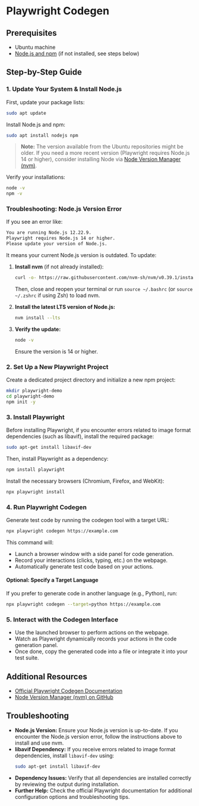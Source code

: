 # Playwright Codegen

## Prerequisites

- Ubuntu machine
- [Node.js and npm](https://nodejs.org/) (if not installed, see steps below)

## Step-by-Step Guide

### 1. Update Your System & Install Node.js

First, update your package lists:

```bash
sudo apt update
```

Install Node.js and npm:

```bash
sudo apt install nodejs npm
```

> **Note:** The version available from the Ubuntu repositories might be older. If you need a more recent version (Playwright requires Node.js 14 or higher), consider installing Node via [Node Version Manager (nvm)](https://github.com/nvm-sh/nvm).

Verify your installations:

```bash
node -v
npm -v
```

### Troubleshooting: Node.js Version Error

If you see an error like:

```bash
You are running Node.js 12.22.9.
Playwright requires Node.js 14 or higher. 
Please update your version of Node.js.
```

It means your current Node.js version is outdated. To update:

1. **Install nvm** (if not already installed):

   ```bash
   curl -o- https://raw.githubusercontent.com/nvm-sh/nvm/v0.39.1/install.sh | bash
   ```

   Then, close and reopen your terminal or run `source ~/.bashrc` (or `source ~/.zshrc` if using Zsh) to load nvm.

2. **Install the latest LTS version of Node.js:**

   ```bash
   nvm install --lts
   ```

3. **Verify the update:**

   ```bash
   node -v
   ```

   Ensure the version is 14 or higher.

### 2. Set Up a New Playwright Project

Create a dedicated project directory and initialize a new npm project:

```bash
mkdir playwright-demo
cd playwright-demo
npm init -y
```

### 3. Install Playwright

Before installing Playwright, if you encounter errors related to image format dependencies (such as libavif), install the required package:

```bash
sudo apt-get install libavif-dev
```

Then, install Playwright as a dependency:

```bash
npm install playwright
```

Install the necessary browsers (Chromium, Firefox, and WebKit):

```bash
npx playwright install
```

### 4. Run Playwright Codegen

Generate test code by running the codegen tool with a target URL:

```bash
npx playwright codegen https://example.com
```

This command will:
- Launch a browser window with a side panel for code generation.
- Record your interactions (clicks, typing, etc.) on the webpage.
- Automatically generate test code based on your actions.

#### Optional: Specify a Target Language

If you prefer to generate code in another language (e.g., Python), run:

```bash
npx playwright codegen --target=python https://example.com
```

### 5. Interact with the Codegen Interface

- Use the launched browser to perform actions on the webpage.
- Watch as Playwright dynamically records your actions in the code generation panel.
- Once done, copy the generated code into a file or integrate it into your test suite.

## Additional Resources

- [Official Playwright Codegen Documentation](https://playwright.dev/docs/codegen)
- [Node Version Manager (nvm) on GitHub](https://github.com/nvm-sh/nvm)

## Troubleshooting

- **Node.js Version:** Ensure your Node.js version is up-to-date. If you encounter the Node.js version error, follow the instructions above to install and use nvm.
- **libavif Dependency:** If you receive errors related to image format dependencies, install `libavif-dev` using:
  ```bash
  sudo apt-get install libavif-dev
  ```
- **Dependency Issues:** Verify that all dependencies are installed correctly by reviewing the output during installation.
- **Further Help:** Check the official Playwright documentation for additional configuration options and troubleshooting tips.
